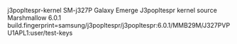 j3popltespr-kernel SM-j327P Galaxy Emerge
J3popltespr kernel source
Marshmallow 6.0.1 
build.fingerprint=samsung/j3popltespr/j3popltespr:6.0.1/MMB29M/J327PVPU1APL1:user/test-keys
